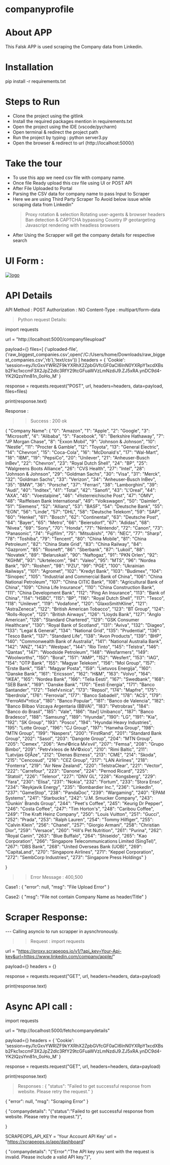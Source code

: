 # companyprofile


# About APP

This Falsk APP is used scraping the Company data from Linkedin.

# Installation
pip install -r requirements.txt

# Steps to Run
- Clone the project using the gitlink
- Install the required packages mention in requirements.txt
- Open the project using the IDE (vscode/pycharm)
- Open terminal & redirect the project path
- Run the project by typing : python server3.py
- Open the browser & redirect to url (http://localhost:5000/)

# Take the tour

- To use this app we need csv file with company name.
- Once file Ready upload this csv file using UI or POST API
- After File Uploaded to Portal
- Parsing the CSV data for company name to pass Input to Scraper
- Here we are using Third Party Scraper To Avoid below issue while scraping data from Linkedin"
   > Proxy rotation & selection
   > Rotating user-agents & browser headers
   > Ban detection & CAPTCHA bypassing
   > Country IP geotargeting
   > Javascript rendering with headless browsers
- After Using the Scrapper will get the company details for respective search


# UI Form : 

<a href="#readme">
        <img alt="logo" src="UIform.png" style="max-width: 100%;">   
    </a>
 

# API Details

API Method : POST
Authorization : NO
Content-Type : multipart/form-data



> Python request Details:


import requests

url = "http://localhost:5000/companyfileupload"

payload={}
files=[
  ('uploaded-file',('raw_biggest_companies.csv',open('/C:/Users/home/Downloads/raw_biggest_companies.csv','rb'),'text/csv'))
]
headers = {
  'Cookie': 'session=eyJ1cGxvYWRlZF9kYXRhX2ZpbGVfcGF0aCI6InN0YXRpY1xcdXBsb2Fkc1xccmF3X2JpZ2dlc3RfY29tcGFuaWVzLmNzdiJ9.ZJ5xRA.ynDC9d4-YK2lQzsYm81n_0oHo_M'
}

response = requests.request("POST", url, headers=headers, data=payload, files=files)

print(response.text)

Response : 

>> Success : 200 ok


{
    "Company Name": {
        "0": "Amazon",
        "1": "Apple",
        "2": "Google",
        "3": "Microsoft",
        "4": "Alibaba",
        "5": "Facebook",
        "6": "Berkshire Hathaway",
        "7": "JP Morgan Chase",
        "8": "Exxon Mobil",
        "9": "Johnson & Johnson",
        "10": "Nestle",
        "11": "Procter & Gamble",
        "12": "Toyota",
        "13": "General Electric",
        "14": "Chevron",
        "15": "Coca-Cola",
        "16": "McDonald's",
        "17": "Wal-Mart",
        "18": "IBM",
        "19": "PepsiCo",
        "20": "Unilever",
        "21": "Anheuser-Busch InBev",
        "22": "Chevron",
        "23": "Royal Dutch Shell",
        "24": "BP",
        "25": "Walgreens Boots Alliance",
        "26": "CVS Health",
        "27": "Intel",
        "28": "Johnson & Johnson",
        "29": "Goldman Sachs",
        "30": "Visa",
        "31": "Merck",
        "32": "Goldman Sachs",
        "33": "Verizon",
        "34": "Anheuser-Busch InBev",
        "35": "BMW",
        "36": "Porsche",
        "37": "Ferrari",
        "38": "Lamborghini",
        "39": "Audi",
        "40": "Inditex",
        "41": "Total",
        "42": "Sanofi",
        "43": "L'Oreal",
        "44": "AXA",
        "45": "Voestalpine",
        "46": "√ñsterreichische Post",
        "47": "OMV",
        "48": "Raiffeisen Bank International",
        "49": "Volkswagen",
        "50": "Daimler",
        "51": "Siemens",
        "52": "Allianz",
        "53": "BASF",
        "54": "Deutsche Bank",
        "55": "EON",
        "56": "Linde",
        "57": "DHL",
        "58": "Deutsche Telekom",
        "59": "SAP",
        "60": "Henkel",
        "61": "Bosch",
        "62": "Continental",
        "63": "Deutsche Post",
        "64": "Bayer",
        "65": "Metro",
        "66": "Beiersdorf",
        "67": "Adidas",
        "68": "Nivea",
        "69": "Sony",
        "70": "Honda",
        "71": "Nintendo",
        "72": "Canon",
        "73": "Panasonic",
        "74": "Fujifilm",
        "75": "Mitsubishi",
        "76": "NEC",
        "77": "Sharp",
        "78": "Toshiba",
        "79": "Tencent",
        "80": "China Mobile",
        "81": "China Petroleum",
        "82": "China State Grid",
        "83": "China Railway",
        "84": "Gazprom",
        "85": "Rosneft",
        "86": "Sberbank",
        "87": "Lukoil",
        "88": "Novatek",
        "89": "Belaruskali",
        "90": "Naftogaz",
        "91": "PKN Orlen",
        "92": "KGHM",
        "93": "Ukrtelecom",
        "94": "Valeo",
        "95": "MTS",
        "96": "Nordea Bank",
        "97": "Roshen",
        "98": "PZU",
        "99": "PGE",
        "100": "Ukrainian Railways",
        "101": "Agromet",
        "102": "Kredyt Bank",
        "103": "Budimex",
        "104": "Sinopec",
        "105": "Industrial and Commercial Bank of China",
        "106": "China National Petroleum",
        "107": "China CITIC Bank",
        "108": "Agricultural Bank of China",
        "109": "China Life Insurance",
        "110": "China Construction Bank",
        "111": "China Development Bank",
        "112": "Ping An Insurance",
        "113": "Bank of China",
        "114": "HSBC",
        "115": "BP",
        "116": "Royal Dutch Shell",
        "117": "Tesco",
        "118": "Unilever",
        "119": "Vodafone",
        "120": "GlaxoSmithKline",
        "121": "AstraZeneca",
        "122": "British American Tobacco",
        "123": "BT Group",
        "124": "Rolls-Royce",
        "125": "British Airways",
        "126": "Lloyds Bank",
        "127": "Anglo American",
        "128": "Standard Chartered",
        "129": "GSK Consumer Healthcare",
        "130": "Royal Bank of Scotland",
        "131": "Aviva",
        "132": "Diageo",
        "133": "Legal & General",
        "134": "National Grid",
        "135": "Prudential",
        "136": "Tesco Bank",
        "137": "Standard Life",
        "138": "Avon Products",
        "139": "BHP",
        "140": "Commonwealth Bank of Australia",
        "141": "National Australia Bank",
        "142": "ANZ",
        "143": "Westpac",
        "144": "Rio Tinto",
        "145": "Telstra",
        "146": "Qantas",
        "147": "Woodside Petroleum",
        "148": "Wesfarmers",
        "149": "Woolworths",
        "150": "Boral",
        "151": "AMP",
        "152": "Wesfert",
        "153": "IAG",
        "154": "OTP Bank",
        "155": "Magyar Telekom",
        "156": "Mol Group",
        "157": "Erste Bank",
        "158": "Magyar Posta",
        "159": "Lietuvos Energija",
        "160": "Danske Bank",
        "161": "Ericsson",
        "162": "H&M",
        "163": "Volvo",
        "164": "IKEA",
        "165": "Nordea Bank",
        "166": "Telia Eesti",
        "167": "Swedbank",
        "168": "SEB Bank",
        "169": "Danske Bank",
        "170": "Eesti Energia",
        "171": "Banco Santander",
        "172": "Telef√≥nica",
        "173": "Repsol",
        "174": "Mapfre",
        "175": "Iberdrola",
        "176": "Ferrovial",
        "177": "Banco Sabadell",
        "178": "ACS",
        "179": "FerroAtl√°ntica",
        "180": "Banco Popular",
        "181": "Banco de Valencia",
        "182": "Banco Bilbao Vizcaya Argentaria (BBVA)",
        "183": "Petrobras",
        "184": "Banco do Brasil",
        "185": "Vale",
        "186": "Ita√∫ Unibanco",
        "187": "Banco Bradesco",
        "188": "Samsung",
        "189": "Hyundai",
        "190": "LG",
        "191": "Kia",
        "192": "SK Group",
        "193": "Posco",
        "194": "Hyundai Heavy Industries",
        "195": "Lotte Group",
        "196": "CJ Group",
        "197": "Hanwha Group",
        "198": "MTN Group",
        "199": "Naspers",
        "200": "FirstRand",
        "201": "Standard Bank Group",
        "202": "Sasol",
        "203": "Dangote Group",
        "204": "MTN Group",
        "205": "Cemex",
        "206": "Am√©rica M√≥vil",
        "207": "Femsa",
        "208": "Grupo Bimbo",
        "209": "Petr√≥leos de M√©xico",
        "210": "Rimi Baltic",
        "211": "Latvijas GƒÅze",
        "212": "Dienas Bizness",
        "213": "CME",
        "214": "Skoda",
        "215": "Cencosud",
        "216": "CEZ Group",
        "217": "LAN Airlines",
        "218": "Fonterra",
        "219": "Air New Zealand",
        "220": "TelstraClear",
        "221": "Vector",
        "222": "Carrefour",
        "223": "Danone",
        "224": "Pernod Ricard",
        "225": "Statoil",
        "226": "Telenor",
        "227": "DNV GL",
        "228": "Kongsberg",
        "229": "Yara",
        "230": "Elisa",
        "231": "Nokia",
        "232": "Fortum",
        "233": "Stora Enso",
        "234": "Reykjavik Energy",
        "235": "Bombardier Inc.",
        "236": "LinkedIn",
        "237": "GameStop",
        "238": "PandaDoc",
        "239": "Wargaming",
        "240": "EPAM Systems",
        "241": "Starbucks",
        "242": "J.M. Smucker Company",
        "243": "Dunkin' Brands Group",
        "244": "Peet's Coffee",
        "245": "Keurig Dr Pepper",
        "246": "Costa Coffee",
        "247": "Tim Horton's",
        "248": "Caribou Coffee",
        "249": "The Kraft Heinz Company",
        "250": "Louis Vuitton",
        "251": "Gucci",
        "252": "Prada",
        "253": "Ralph Lauren",
        "254": "Tommy Hilfiger",
        "255": "Calvin Klein",
        "256": "Chanel",
        "257": "Giorgio Armani",
        "258": "Christian Dior",
        "259": "Versace",
        "260": "Hill's Pet Nutrition",
        "261": "Purina",
        "262": "Royal Canin",
        "263": "Blue Buffalo",
        "264": "Shiseido",
        "265": "Kao Corporation",
        "266": "Singapore Telecommunications Limited (SingTel)",
        "267": "DBS Bank",
        "268": "United Overseas Bank (UOB)",
        "269": "CapitaLand",
        "270": "Singapore Airlines",
        "271": "Keppel Corporation",
        "272": "SembCorp Industries",
        "273": "Singapore Press Holdings"
    }

}

>> Error Message : 400,500


Case1 :
{
    "error": null,
    "msg": "File Upload Error"
}

Case2:
{
    "msg": "File not contain Company Name as header/Title"
}



# Scraper Response:
--- Calling asyncio to run scrapper in aysnchronously.

 >> Request :
import requests

url = "https://proxy.scrapeops.io/v1/?api_key=Your-Api-key&url=https://www.linkedin.com/company/apple/"

payload={}
headers = {}

response = requests.request("GET", url, headers=headers, data=payload)

print(response.text)



# Async API call :

import requests

url = "http://localhost:5000/fetchcompanydetails"

payload={}
headers = {
  'Cookie': 'session=eyJ1cGxvYWRlZF9kYXRhX2ZpbGVfcGF0aCI6InN0YXRpY1xcdXBsb2Fkc1xccmF3X2JpZ2dlc3RfY29tcGFuaWVzLmNzdiJ9.ZJ5xRA.ynDC9d4-YK2lQzsYm81n_0oHo_M'
}

response = requests.request("GET", url, headers=headers, data=payload)

print(response.text)

> Responses : 
{
    "status": "Failed to get successful response from website. Please retry the request."
}


{
    "error": null,
    "msg": "Scraping Error"
}


{
    "companydetails": "{\"status\":\"Failed to get successful response from website. Please retry the request.\"}",

}

SCRAPEOPS_API_KEY = 'Your Account API Key'
url = "https://scrapeops.io/app/dashboard"

{
    "companydetails": "{\"Error\":\"The API key you sent with the request is invalid. Please include a valid API key.\"}",